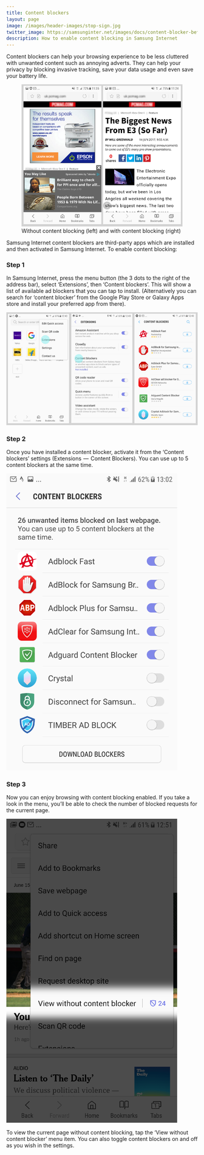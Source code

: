 ```yaml
---
title: Content blockers
layout: page
image: /images/header-images/stop-sign.jpg
twitter_image: https://samsunginter.net/images/docs/content-blocker-before-after.png
description: How to enable content blocking in Samsung Internet
---
```

Content blockers can help your browsing experience to be less cluttered with unwanted
content such as annoying adverts. They can help your privacy by blocking invasive tracking, 
save your data usage and even save your battery life.

<figure>
  <img src="/images/docs/content-blocker-before-after.png" alt="Content blocking before and after">
  <figcaption>Without content blocking (left) and with content blocking (right)</figcaption>
</figure>

Samsung Internet content blockers are third-party apps which are installed and then 
activated in Samsung Internet. To enable content blocking:

### Step 1

In Samsung Internet, press the menu button (the 3 dots to the right of the address bar), select 
‘Extensions’, then ‘Content blockers’. This will show a list of available ad blockers that you 
can tap to install. (Alternatively you can search for ‘content blocker’ from the Google Play Store 
or Galaxy Apps store and install your preferred app from there).

![Installing content blockers](/images/docs/content-blocker-install.png)

### Step 2

Once you have installed a content blocker, activate it from the ‘Content blockers’ settings 
(Extensions  —  Content Blockers). You can use up to 5 content blockers at the same time.

![Activating content blockers](/images/docs/content-blocker-activate.png)

### Step 3

Now you can enjoy browsing with content blocking enabled. If you take a look in the menu, 
you’ll be able to check the number of blocked requests for the current page.

![Viewing blocked requests](/images/docs/content-blocker-blocked.png)

To view the current page without content blocking, tap the ‘View without content blocker’ 
menu item. You can also toggle content blockers on and off as you wish in the settings.
